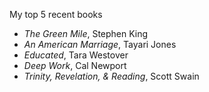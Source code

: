My top 5 recent books
* *The Green Mile*, Stephen King
* *An American Marriage*, Tayari Jones
* *Educated*, Tara Westover
* *Deep Work*, Cal Newport
* *Trinity, Revelation, & Reading*, Scott Swain
